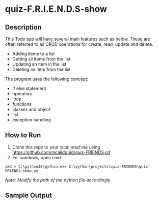 # quiz-F.R.I.E.N.D.S-show

## Description
This Todo app will have several main features such as below. These are often referred to as CRUD operations for create, read, update and delete.
* Adding items to a list
* Getting all items from the list
* Updating an item in the list
* Deleting an item from the list

The program uses the following concept:
* if else statement
* operators
* loop
* functions
* classes and object
* list
* exception handling

## How to Run
1. Clone this repo to your local machine using https://github.com/mcalidguid/quiz-FRIENDS.git
2. For windows, open cmd
```
cmd > C:\python38\python.exe C:\python\projects\quiz-FRIENDS\quiz-FRIENDS-show.py
```
_Note: Modify the path of the python file accordingly_

## Sample Output
```
```